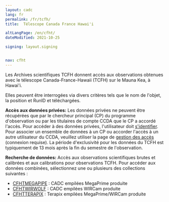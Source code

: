 ```yaml
---
layout: cadc
lang: fr
permalink: /fr/tcfh/
title:  Télescope Canada France Hawai'i

altLangPage: /en/cfht/
dateModified: 2021-10-25

signing: layout.signing


nav: cfht
---
```


<p>
Les Archives scientifiques TCFH donnent accès aux observations
obtenues avec le télescope Canada-France-Hawaii (TCFH) sur le
Mauna Kea, à Hawai'i.
</p>

<p>
Elles peuvent être interrogées via divers critères tels
que le nom de l'objet, la position et RunID et téléchargées.
</p>

<p>

<strong>Accès aux données privées:</strong>
Les données privées ne peuvent être
récupérées que par le chercheur principal (CP) du
programme d'observation ou par les titulaires de compte CCDA que le CP a
accordé l'accès. Pour accéder à des données
privées, l'utilisateur doit <a href="/fr/connexion.html" class="ui-link">s'identifier</a>.
Pour associer un ensemble de données à un CP ou accorder l'accès
à un autre utilisateur du CCDA, veuillez utiliser la page de
<a href="/cadcbin/fr/tcfh/archive/pi_form.pl" class="ui-link">gestion des accès</a>
(connexion requise). La période d'exclusivité pour les données
du TCFH est typiquement de 13 mois après la fin du semestre de
l'observation.

</p>

<p>
<strong>Recherche de données:</strong> Accès aux observations
scientifiques brutes et calibrées et aux calibrations pour observations TCFH. Pour accéder aux données combinées, sélectionnez une ou plusieurs des collections suivantes :
</p>

<ul>
    <li>
      <a href="/fr/recherche/?collection=CFHTMEGAPIPE&amp;noexec=true" class="ui-link">CFHTMEGAPIPE</a>
      : CADC empilées MegaPrime produite
    </li>
    <li>
      <a href="/fr/recherche/?collection=CFHTWIRWOLF&amp;noexec=true" class="ui-link">CFHTWIRWOLF</a>
      : CADC empilées WIRCam produite
    </li>
    <li>
      <a href="/fr/recherche/?collection=CFHTTERAPIX&amp;noexec=true" class="ui-link">CFHTTERAPIX</a>
      : Terapix empilées MegaPrime/WIRCam produite
    </li>
</ul>
<p>

</p>
